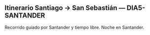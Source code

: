 ## Itinerario Santiago → San Sebastián — DIA5-SANTANDER
Recorrido guiado por Santander y tiempo libre. Noche en Santander.
